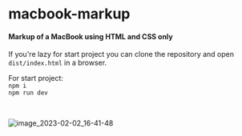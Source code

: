 # macbook-markup
#### Markup of a MacBook using **HTML and CSS only**

<p>If you're lazy for start project you can clone the repository and open <code>dist/index.html</code> in a browser.</p>

<p>
For start project:
<br>
<code>npm i</code>
<br>
<code>npm run dev</code>
</p>

<br>

![image_2023-02-02_16-41-48](https://user-images.githubusercontent.com/39460598/216327995-8f47cddf-34fd-417f-9b11-d7185a983b9f.png)
